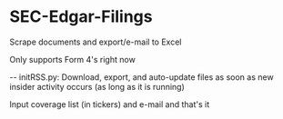 # SEC-Edgar-Filings
Scrape documents and export/e-mail to Excel

Only supports Form 4's right now

-- initRSS.py: Download, export, and auto-update files as soon as new insider activity occurs (as long as it is running)

Input coverage list (in tickers) and e-mail and that's it
